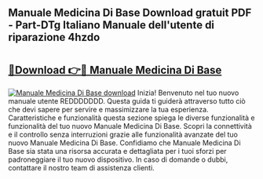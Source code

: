 ## Manuale Medicina Di Base Download gratuit PDF - Part-DTg Italiano Manuale dell'utente di riparazione 4hzdo

# <h2><a href="http://dffyfj.blite.top/?on=Manuale+Medicina+Di+Base">🔗Download 👉🔴 Manuale Medicina Di Base</a></h2>

[![Manuale Medicina Di Base download](https://i.imgur.com/lujVjoI.png)](http://dffyfj.blite.top/?on=Manuale+Medicina+Di+Base)
Inizia! Benvenuto nel tuo nuovo manuale utente REDDDDDDD. Questa guida ti guiderà attraverso tutto ciò che devi sapere per servire e massimizzare la tua esperienza. Caratteristiche e funzionalità questa sezione spiega le diverse funzionalità e funzionalità del tuo nuovo Manuale Medicina Di Base. Scopri la connettività e il controllo senza interruzioni grazie alle funzionalità avanzate del tuo nuovo Manuale Medicina Di Base. Confidiamo che Manuale Medicina Di Base sia stata una risorsa accurata e dettagliata per i tuoi sforzi per padroneggiare il tuo nuovo dispositivo. In caso di domande o dubbi, contattare il nostro team di assistenza clienti.
